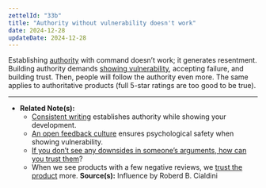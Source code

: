 ```yaml
---
zettelId: "33b"
title: "Authority without vulnerability doesn't work"
date: 2024-12-28
updateDate: 2024-12-28
---
```



Establishing [authority](/notes/9d/) with command doesn’t work; it generates resentment. Building authority demands [showing vulnerability](/notes/7/), accepting failure, and building trust. Then, people will follow the authority even more. The same applies to authoritative products (full 5-star ratings are too good to be true).

---

- **Related Note(s):**
  - [Consistent writing](/notes/25/) establishes authority while showing your development.
  - [An open feedback culture](/notes/36/) ensures psychological safety when showing vulnerability.
  - [If you don’t see any downsides in someone’s arguments, how can you trust them](/notes/69/)?
  - When we see products with a few negative reviews, we [trust the product](/notes/72/) more.
**Source(s):** Influence by Roberd B. Cialdini
